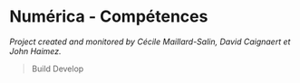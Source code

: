 # Numérica - Compétences  
*Project created and monitored by Cécile Maillard-Salin, David Caignaert et John Haimez.*   

> Build Develop


 